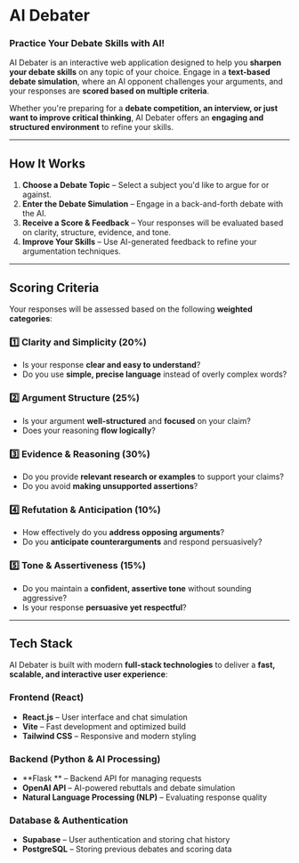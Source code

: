 # **AI Debater**  
### **Practice Your Debate Skills with AI!**  

AI Debater is an interactive web application designed to help you **sharpen your debate skills** on any topic of your choice. Engage in a **text-based debate simulation**, where an AI opponent challenges your arguments, and your responses are **scored based on multiple criteria**.  

Whether you're preparing for a **debate competition, an interview, or just want to improve critical thinking**, AI Debater offers an **engaging and structured environment** to refine your skills.  

---

## **How It Works**  
1. **Choose a Debate Topic** – Select a subject you'd like to argue for or against.  
2. **Enter the Debate Simulation** – Engage in a back-and-forth debate with the AI.  
3. **Receive a Score & Feedback** – Your responses will be evaluated based on clarity, structure, evidence, and tone.  
4. **Improve Your Skills** – Use AI-generated feedback to refine your argumentation techniques.  

---

## **Scoring Criteria**  
Your responses will be assessed based on the following **weighted categories**:

### **1️⃣ Clarity and Simplicity (20%)**  
- Is your response **clear and easy to understand**?  
- Do you use **simple, precise language** instead of overly complex words?  

### **2️⃣ Argument Structure (25%)**  
- Is your argument **well-structured** and **focused** on your claim?  
- Does your reasoning **flow logically**?  

### **3️⃣ Evidence & Reasoning (30%)**  
- Do you provide **relevant research or examples** to support your claims?  
- Do you avoid **making unsupported assertions**?  

### **4️⃣ Refutation & Anticipation (10%)**  
- How effectively do you **address opposing arguments**?  
- Do you **anticipate counterarguments** and respond persuasively?  

### **5️⃣ Tone & Assertiveness (15%)**  
- Do you maintain a **confident, assertive tone** without sounding aggressive?  
- Is your response **persuasive yet respectful**?  

---

## **Tech Stack**  
AI Debater is built with modern **full-stack technologies** to deliver a **fast, scalable, and interactive user experience**:

### **Frontend (React)**  
- **React.js** – User interface and chat simulation  
- **Vite** – Fast development and optimized build  
- **Tailwind CSS** – Responsive and modern styling  

### **Backend (Python & AI Processing)**  
- **Flask ** – Backend API for managing requests  
- **OpenAI API** – AI-powered rebuttals and debate simulation  
- **Natural Language Processing (NLP)** – Evaluating response quality  

### **Database & Authentication**  
- **Supabase** – User authentication and storing chat history  
- **PostgreSQL** – Storing previous debates and scoring data  




